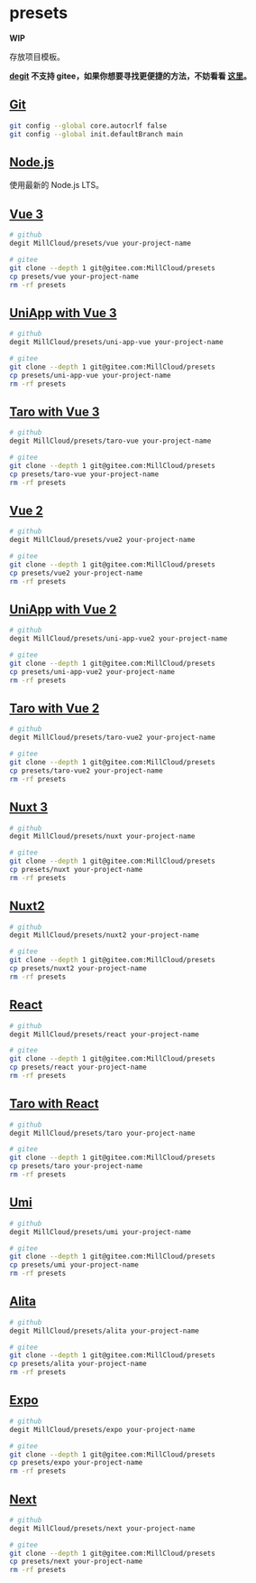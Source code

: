 # presets

**WIP**

存放项目模板。

**[degit](https://github.com/Rich-Harris/degit) 不支持 gitee，如果你想要寻找更便捷的方法，不妨看看 [这里](https://www.google.com/search?q=git+clone+subdirectory&oq=git+clone+subdirectory&ie=UTF-8)。**

## [Git](https://git-scm.com/)

```sh
git config --global core.autocrlf false
git config --global init.defaultBranch main
```

## [Node.js](https://nodejs.org/)

使用最新的 Node.js LTS。

## [Vue 3](https://vuejs.org/)

```sh
# github
degit MillCloud/presets/vue your-project-name

# gitee
git clone --depth 1 git@gitee.com:MillCloud/presets
cp presets/vue your-project-name
rm -rf presets
```

## [UniApp with Vue 3](https://uniapp.dcloud.io/)

```sh
# github
degit MillCloud/presets/uni-app-vue your-project-name

# gitee
git clone --depth 1 git@gitee.com:MillCloud/presets
cp presets/uni-app-vue your-project-name
rm -rf presets
```

## [Taro with Vue 3](https://docs.taro.zone/)

```sh
# github
degit MillCloud/presets/taro-vue your-project-name

# gitee
git clone --depth 1 git@gitee.com:MillCloud/presets
cp presets/taro-vue your-project-name
rm -rf presets
```

## [Vue 2](https://v2.vuejs.org/)

```sh
# github
degit MillCloud/presets/vue2 your-project-name

# gitee
git clone --depth 1 git@gitee.com:MillCloud/presets
cp presets/vue2 your-project-name
rm -rf presets
```

## [UniApp with Vue 2](https://uniapp.dcloud.io/)

```sh
# github
degit MillCloud/presets/uni-app-vue2 your-project-name

# gitee
git clone --depth 1 git@gitee.com:MillCloud/presets
cp presets/uni-app-vue2 your-project-name
rm -rf presets
```

## [Taro with Vue 2](https://docs.taro.zone/)

```sh
# github
degit MillCloud/presets/taro-vue2 your-project-name

# gitee
git clone --depth 1 git@gitee.com:MillCloud/presets
cp presets/taro-vue2 your-project-name
rm -rf presets
```

## [Nuxt 3](https://v3.nuxtjs.org/)

```sh
# github
degit MillCloud/presets/nuxt your-project-name

# gitee
git clone --depth 1 git@gitee.com:MillCloud/presets
cp presets/nuxt your-project-name
rm -rf presets
```

## [Nuxt2](https://nuxtjs.org/)

```sh
# github
degit MillCloud/presets/nuxt2 your-project-name

# gitee
git clone --depth 1 git@gitee.com:MillCloud/presets
cp presets/nuxt2 your-project-name
rm -rf presets
```

## [React](https://reactjs.org/)

```sh
# github
degit MillCloud/presets/react your-project-name

# gitee
git clone --depth 1 git@gitee.com:MillCloud/presets
cp presets/react your-project-name
rm -rf presets
```

## [Taro with React](https://docs.taro.zone/)

```sh
# github
degit MillCloud/presets/taro your-project-name

# gitee
git clone --depth 1 git@gitee.com:MillCloud/presets
cp presets/taro your-project-name
rm -rf presets
```

## [Umi](https://umijs.org/zh-CN)

```sh
# github
degit MillCloud/presets/umi your-project-name

# gitee
git clone --depth 1 git@gitee.com:MillCloud/presets
cp presets/umi your-project-name
rm -rf presets
```

## [Alita](https://alitajs.com/)

```sh
# github
degit MillCloud/presets/alita your-project-name

# gitee
git clone --depth 1 git@gitee.com:MillCloud/presets
cp presets/alita your-project-name
rm -rf presets
```

## [Expo](https://expo.io/)

```sh
# github
degit MillCloud/presets/expo your-project-name

# gitee
git clone --depth 1 git@gitee.com:MillCloud/presets
cp presets/expo your-project-name
rm -rf presets
```

## [Next](https://nextjs.org/)

```sh
# github
degit MillCloud/presets/next your-project-name

# gitee
git clone --depth 1 git@gitee.com:MillCloud/presets
cp presets/next your-project-name
rm -rf presets
```

